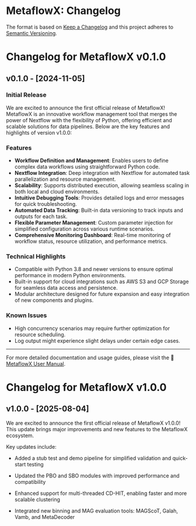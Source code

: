 # MetaflowX: Changelog

The format is based on [Keep a Changelog](https://keepachangelog.com/en/1.0.0/)
and this project adheres to [Semantic Versioning](https://semver.org/spec/v2.0.0.html).

# Changelog for MetaflowX v0.1.0

## v0.1.0 - [2024-11-05]
### Initial Release
We are excited to announce the first official release of MetaflowX! MetaflowX is an innovative workflow management tool that merges the power of Nextflow with the flexibility of Python, offering efficient and scalable solutions for data pipelines. Below are the key features and highlights of version v1.0.0:

### Features
- **Workflow Definition and Management**: Enables users to define complex data workflows using straightforward Python code.
- **Nextflow Integration**: Deep integration with Nextflow for automated task parallelization and resource management.
- **Scalability**: Supports distributed execution, allowing seamless scaling in both local and cloud environments.
- **Intuitive Debugging Tools**: Provides detailed logs and error messages for quick troubleshooting.
- **Automated Data Tracking**: Built-in data versioning to track inputs and outputs for each task.
- **Flexible Parameter Management**: Custom parameter injection for simplified configuration across various runtime scenarios.
- **Comprehensive Monitoring Dashboard**: Real-time monitoring of workflow status, resource utilization, and performance metrics.

### Technical Highlights
- Compatible with Python 3.8 and newer versions to ensure optimal performance in modern Python environments.
- Built-in support for cloud integrations such as AWS S3 and GCP Storage for seamless data access and persistence.
- Modular architecture designed for future expansion and easy integration of new components and plugins.

### Known Issues
- High concurrency scenarios may require further optimization for resource scheduling.
- Log output might experience slight delays under certain edge cases.

---

For more detailed documentation and usage guides, please visit the 🚀 [MetaflowX User Manual](README.md).

# Changelog for MetaflowX v1.0.0

## v1.0.0 - [2025-08-04]
We are excited to announce the first official release of MetaflowX v1.0.0! This update brings major improvements and new features to the MetaflowX ecosystem.

Key updates include:

- Added a stub test and demo pipeline for simplified validation and quick-start testing

- Updated the PBO and SBO modules with improved performance and compatibility

- Enhanced support for multi-threaded CD-HIT, enabling faster and more scalable clustering

- Integrated new binning and MAG evaluation tools: MAGScoT, Galah, Vamb, and MetaDecoder